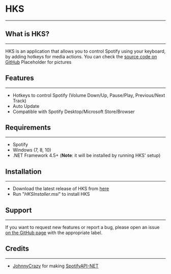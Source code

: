 # HKS
* * *

## What is HKS?
* * *
HKS is an application that allows you to control Spotify using your keyboard, by adding hotkeys for media actions. You can check the [source code on GitHub](https://github.com/UranusDarkness/HKS/)
Placeholder for pictures

## Features
* * *
- Hotkeys to control Spotify (Volume Down/Up, Pause/Play, Previous/Next Track)
- Auto Update
- Compatible with Spotify Desktop/Microsoft Store/Browser

## Requirements
* * *
- Spotify
- Windows (7, 8, 10)
- .NET Framework 4.5+ (**Note**: it will be installed by running HKS' setup)

## Installation
* * *
- Download the latest release of HKS from [here](https://github.com/UranusDarkness/HKS/releases/latest/download/HKSInstaller.msi)
- Run "_HKSInstaller.msi_" to install HKS

## Support
* * *
If you want to request new features or report a bug, please open an issue [on the GitHub page](https://github.com/UranusDarkness/HKS/issues) with the appropriate label.

## Credits
* * *
- [JohnnyCrazy](https://github.com/JohnnyCrazy) for making [SpotifyAPI-NET](https://github.com/JohnnyCrazy/SpotifyAPI-NET)


